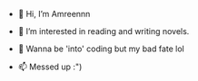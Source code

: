 - 👋 Hi, I’m Amreennn
- 👀 I’m interested in reading and writing novels.
  
- 💞️ Wanna be 'into' coding but my bad fate lol
- 📫 Messed up :")

<!---
AmreenBinteMahbub/AmreenBinteMahbub is a ✨ special ✨ repository because its `README.md` (this file) appears on your GitHub profile.
You can click the Preview link to take a look at your changes.
--->
